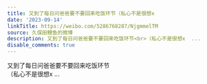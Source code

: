 ```yaml
---
title: 又到了每日问爸爸要不要回来吃饭环节（私心不是很想x
date: '2023-09-14'
linkTitle: https://weibo.com/5286768287/NjgmmelTM
source: 久保田鲤鱼的微博
description: 又到了每日问爸爸要不要回来吃饭环节<br>（私心不是很想x  ...
disable_comments: true
---
```

又到了每日问爸爸要不要回来吃饭环节<br>（私心不是很想x  ...